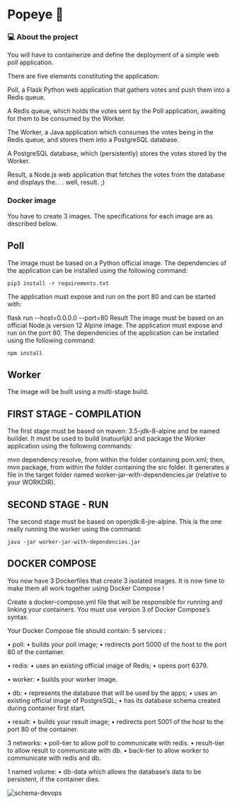 # Popeye 🧪



### 💻 About the project

You will have to containerize and define the deployment of a simple web poll application.

There are five elements constituting the application:

Poll, a Flask Python web application that gathers votes and push them into a Redis queue.

A Redis queue, which holds the votes sent by the Poll application, awaiting for them to be consumed by the Worker.

The Worker, a Java application which consumes the votes being in the Redis queue, and stores them into a PostgreSQL database.

A PostgreSQL database, which (persistently) stores the votes stored by the Worker.

Result, a Node.js web application that fetches the votes from the database and displays the. . . well, result. ;)



### Docker image

You have to create 3 images. The specifications for each image are as described below.


## Poll
The image must be based on a Python official image. The dependencies of the application can be installed using the following command:

``` pip3 install -r requirements.txt ```

The application must expose and run on the port 80 and can be started with:

flask run --host=0.0.0.0 --port=80
Result
The image must be based on an official Node.js version 12 Alpine image. The application must expose and run on the port 80. The dependencies of the application can be installed using the following command:

``` npm install ```

## Worker
The image will be built using a multi-stage build.

## FIRST STAGE - COMPILATION
The first stage must be based on maven: 3.5-jdk-8-alpine and be named builder. It must be used to build (natuurlijk) and package the Worker application using the following commands:

mvn dependency:resolve, from within the folder containing pom.xml;
then, mvn package, from within the folder containing the src folder.
It generates a file in the target folder named worker-jar-with-dependencies.jar (relative to your WORKDIR).

## SECOND STAGE - RUN
The second stage must be based on openjdk:8-jre-alpine. This is the one really running the worker using the command:

``` java -jar worker-jar-with-dependencies.jar ```

## DOCKER COMPOSE
You now have 3 Dockerfiles that create 3 isolated images. It is now time to make them all work together using Docker Compose !

Create a docker-compose.yml file that will be responsible for running and linking your containers. You must use version 3 of Docker Compose’s syntax.

Your Docker Compose file should contain: 5 services :

• poll: • builds your poll image; • redirects port 5000 of the host to the port 80 of the container.

• redis: • uses an existing official image of Redis; • opens port 6379.

• worker: • builds your worker image.

• db: • represents the database that will be used by the apps; • uses an existing official image of PostgreSQL; • has its database schema created during container first start.

• result: • builds your result image; • redirects port 5001 of the host to the port 80 of the container.

3 networks: • poll-tier to allow poll to communicate with redis. • result-tier to allow result to communicate with db. • back-tier to allow worker to communicate with redis and db.

1 named volume: • db-data which allows the database’s data to be persistent, if the container dies.

![schema-devops](./assets/schema-devops.png)